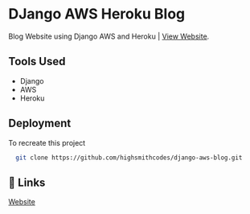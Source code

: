# DJango AWS Heroku Blog

Blog Website using Django AWS and Heroku | [View Website](#).

## Tools Used

- Django
- AWS
- Heroku

## Deployment

To recreate this project

```bash
  git clone https://github.com/highsmithcodes/django-aws-blog.git
```


## 🔗 Links
[Website](#)
